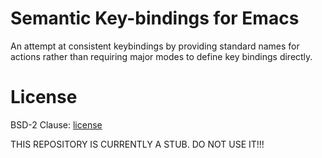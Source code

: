 # Semantic Key-bindings for Emacs
An attempt at consistent keybindings by providing standard names for actions rather than requiring major modes to define key bindings directly.

# License

BSD-2 Clause: [license][1]

THIS REPOSITORY IS CURRENTLY A STUB. DO NOT USE IT!!!


[1]: LICENSE
